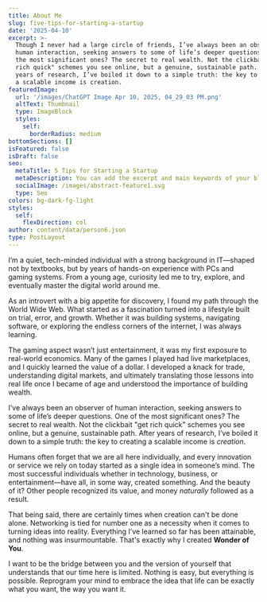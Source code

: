 ```yaml
---
title: About Me
slug: five-tips-for-starting-a-startup
date: '2025-04-10'
excerpt: >-
  Though I never had a large circle of friends, I’ve always been an observer of
  human interaction, seeking answers to some of life’s deeper questions. One of
  the most significant ones? The secret to real wealth. Not the clickbait "get
  rich quick" schemes you see online, but a genuine, sustainable path. After
  years of research, I’ve boiled it down to a simple truth: the key to creating
  a scalable income is creation.
featuredImage:
  url: '/images/ChatGPT Image Apr 10, 2025, 04_29_03 PM.png'
  altText: Thumbnail
  type: ImageBlock
  styles:
    self:
      borderRadius: medium
bottomSections: []
isFeatured: false
isDraft: false
seo:
  metaTitle: 5 Tips for Starting a Startup
  metaDescription: You can add the excerpt and main keywords of your blog post here.
  socialImage: /images/abstract-feature1.svg
  type: Seo
colors: bg-dark-fg-light
styles:
  self:
    flexDirection: col
author: content/data/person6.json
type: PostLayout
---
```

I’m a quiet, tech-minded individual with a strong background in IT—shaped not by textbooks, but by years of hands-on experience with PCs and gaming systems. From a young age, curiosity led me to try, explore, and eventually master the digital world around me.

As an introvert with a big appetite for discovery, I found my path through the World Wide Web. What started as a fascination turned into a lifestyle  built on trial, error, and growth. Whether it was building systems, navigating software, or exploring the endless corners of the internet, I was always learning.

The gaming aspect wasn’t just entertainment, it was my first exposure to real-world economics. Many of the games I played had live marketplaces, and I quickly learned the value of a dollar. I developed a knack for trade, understanding digital markets, and ultimately translating those lessons into real life once I became of age and understood the importance of building wealth.

I’ve always been an observer of human interaction, seeking answers to some of life’s deeper questions. One of the most significant ones? The secret to real wealth. Not the clickbait "get rich quick" schemes you see online, but a genuine, sustainable path. After years of research, I’ve boiled it down to a simple truth: the key to creating a scalable income is *creation*.

Humans often forget that we are all here individually, and every innovation or service we rely on today started as a single idea in someone’s mind. The most successful individuals whether in technology, business, or entertainment—have all, in some way, created something. And the beauty of it? Other people recognized its value, and money *naturally* followed as a result.

That being said, there are certainly times when creation can't be done alone. Networking is tied for number one as a necessity when it comes to turning ideas into reality. Everything I’ve learned so far has been attainable, and nothing was insurmountable. That's exactly why I created **Wonder of You**.

I want to be the bridge between you and the version of yourself that understands that our time here is limited. Nothing is easy, but everything is possible. Reprogram your mind to embrace the idea that life can be exactly what you want, the way you want it. 
